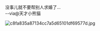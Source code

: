 没事儿就不要帮别人求婚了...     
--via@天才小熊猫

![c8fa835a87134cc7a5d65101df69577d.jpg](https://wxlzmt.github.io/cdn1/ext/qw/groups/30013/c8fa835a87134cc7a5d65101df69577d.jpg)

